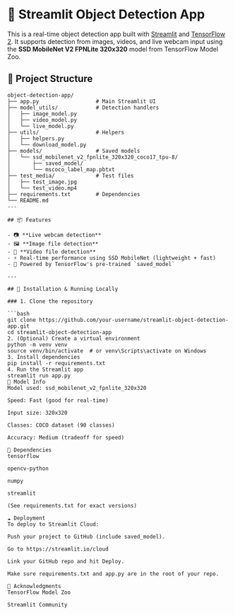 # 🧠 Streamlit Object Detection App

This is a real-time object detection app built with [Streamlit](https://streamlit.io/) and [TensorFlow 2](https://www.tensorflow.org/). It supports detection from images, videos, and live webcam input using the **SSD MobileNet V2 FPNLite 320x320** model from TensorFlow Model Zoo.

## 📂 Project Structure

```text
object-detection-app/
├── app.py                  # Main Streamlit UI
├── model_utils/            # Detection handlers
│   ├── image_model.py
│   ├── video_model.py
│   └── live_model.py
├── utils/                  # Helpers
│   ├── helpers.py
│   └── download_model.py
├── models/                 # Saved models
│   └── ssd_mobilenet_v2_fpnlite_320x320_coco17_tpu-8/
│       ├── saved_model/
│       └── mscoco_label_map.pbtxt
├── test_media/             # Test files
│   ├── test_image.jpg
│   └── test_video.mp4
├── requirements.txt        # Dependencies
└── README.md
---

## 📦 Features

- 📷 **Live webcam detection**
- 🖼️ **Image file detection**
- 🎥 **Video file detection**
- ⚡️ Real-time performance using SSD MobileNet (lightweight + fast)
- 🧠 Powered by TensorFlow's pre-trained `saved_model`

---

## 🚀 Installation & Running Locally

### 1. Clone the repository

```bash
git clone https://github.com/your-username/streamlit-object-detection-app.git
cd streamlit-object-detection-app
2. (Optional) Create a virtual environment
python -m venv venv
source venv/bin/activate  # or venv\Scripts\activate on Windows
3. Install dependencies
pip install -r requirements.txt
4. Run the Streamlit app
streamlit run app.py
🧠 Model Info
Model used: ssd_mobilenet_v2_fpnlite_320x320

Speed: Fast (good for real-time)

Input size: 320x320

Classes: COCO dataset (90 classes)

Accuracy: Medium (tradeoff for speed)

🧩 Dependencies
tensorflow

opencv-python

numpy

streamlit

(See requirements.txt for exact versions)

☁️ Deployment
To deploy to Streamlit Cloud:

Push your project to GitHub (include saved_model).

Go to https://streamlit.io/cloud

Link your GitHub repo and hit Deploy.

Make sure requirements.txt and app.py are in the root of your repo.

🙌 Acknowledgments
TensorFlow Model Zoo

Streamlit Community

